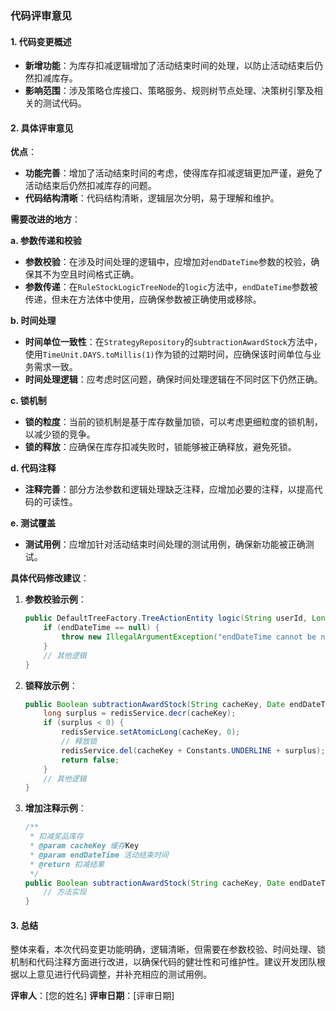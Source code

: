 ### 代码评审意见

#### 1. **代码变更概述**
- **新增功能**：为库存扣减逻辑增加了活动结束时间的处理，以防止活动结束后仍然扣减库存。
- **影响范围**：涉及策略仓库接口、策略服务、规则树节点处理、决策树引擎及相关的测试代码。

#### 2. **具体评审意见**

**优点**：
- **功能完善**：增加了活动结束时间的考虑，使得库存扣减逻辑更加严谨，避免了活动结束后仍然扣减库存的问题。
- **代码结构清晰**：代码结构清晰，逻辑层次分明，易于理解和维护。

**需要改进的地方**：

**a. 参数传递和校验**
- **参数校验**：在涉及时间处理的逻辑中，应增加对`endDateTime`参数的校验，确保其不为空且时间格式正确。
- **参数传递**：在`RuleStockLogicTreeNode`的`logic`方法中，`endDateTime`参数被传递，但未在方法体中使用，应确保参数被正确使用或移除。

**b. 时间处理**
- **时间单位一致性**：在`StrategyRepository`的`subtractionAwardStock`方法中，使用`TimeUnit.DAYS.toMillis(1)`作为锁的过期时间，应确保该时间单位与业务需求一致。
- **时间处理逻辑**：应考虑时区问题，确保时间处理逻辑在不同时区下仍然正确。

**c. 锁机制**
- **锁的粒度**：当前的锁机制是基于库存数量加锁，可以考虑更细粒度的锁机制，以减少锁的竞争。
- **锁的释放**：应确保在库存扣减失败时，锁能够被正确释放，避免死锁。

**d. 代码注释**
- **注释完善**：部分方法参数和逻辑处理缺乏注释，应增加必要的注释，以提高代码的可读性。

**e. 测试覆盖**
- **测试用例**：应增加针对活动结束时间处理的测试用例，确保新功能被正确测试。

**具体代码修改建议**：

1. **参数校验示例**：
   ```java
   public DefaultTreeFactory.TreeActionEntity logic(String userId, Long strategyId, Integer awardId, String ruleValue, Date endDateTime) {
       if (endDateTime == null) {
           throw new IllegalArgumentException("endDateTime cannot be null");
       }
       // 其他逻辑
   }
   ```

2. **锁释放示例**：
   ```java
   public Boolean subtractionAwardStock(String cacheKey, Date endDateTime) {
       long surplus = redisService.decr(cacheKey);
       if (surplus < 0) {
           redisService.setAtomicLong(cacheKey, 0);
           // 释放锁
           redisService.del(cacheKey + Constants.UNDERLINE + surplus);
           return false;
       }
       // 其他逻辑
   }
   ```

3. **增加注释示例**：
   ```java
   /**
    * 扣减奖品库存
    * @param cacheKey 缓存Key
    * @param endDateTime 活动结束时间
    * @return 扣减结果
    */
   public Boolean subtractionAwardStock(String cacheKey, Date endDateTime) {
       // 方法实现
   }
   ```

#### 3. **总结**
整体来看，本次代码变更功能明确，逻辑清晰，但需要在参数校验、时间处理、锁机制和代码注释方面进行改进，以确保代码的健壮性和可维护性。建议开发团队根据以上意见进行代码调整，并补充相应的测试用例。

**评审人**：[您的姓名]
**评审日期**：[评审日期]